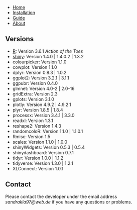 - [Home](./index.md)
- [Installation](./install.md)
- [Guide](./use.md)
- [About](./about.md)

## Versions 

* [R](https://www.r-project.org): Version 3.6.1 _Action of the Toes_
* [shiny](https://cran.r-project.org/web/packages/shiny/index.html): Version 1.4.0 | 1.4.0.2 | 1.3.2
* colourpicker: Version 1.1.0
* cowplot: Version 1.1.0
* dplyr: Version 0.8.3 | 1.0.2
* ggplot2: Version 3.2.1 | 3.1.1
* ggpubr: Version 0.4.0
* glmnet: Version 4.0-2 | 2.0-16
* gridExtra: Version 2.3
* gplots: Version 3.1.0 
* plotly: Version 4.9.2 | 4.9.2.1
* plyr: Version 1.8.5 | 1.8.4
* processx: Version 3.4.1 | 3.3.0
* readxl: Version 1.3.1
* reshape2: Version 1.4.3
* randomcoloR: Version 1.1.0 | 1.1.0.1
* Rmisc: Version 1.5
* scales: Version 1.1.0 | 1.0.0
* shinyWidgets: Version 0.5.3 | 0.5.4
* shinydashboard: Version 0.7.1
* tidyr: Version 1.0.0 | 1.1.2
* tidyverse: Version 1.3.0 | 1.2.1
* XLConnect: Version 1.0.1

## Contact

Please contact the developer under the email address _sandrakla97@web.de_ if you have any questions or problems.